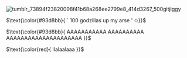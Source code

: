 
![tumblr_73894f23820098f41b68a268ee2799e8_414d3267_500gitjiggy](https://github.com/user-attachments/assets/1e69baf6-67d9-462e-b5f8-082e7a6d5488)







  $\text{\color{#93d8bb}{  ` 100 godzillas up my arse ' ✩}}$

 $\text{\color{#93d8bb}{  AAAAAAAAAAA AAAAAAAAAA AAAAAAAAAAAAAAAAAAAAA   }}$

 $\text{\color{red}{ llalaalaaa }}$
